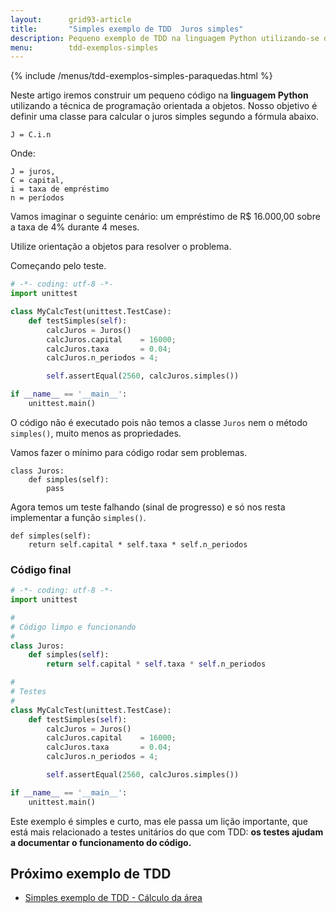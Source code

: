 ```yaml
---
layout:      grid93-article
title:       "Simples exemplo de TDD  Juros simples"
description: Pequeno exemplo de TDD na linguagem Python utilizando-se de programação orientada a objeto  para criar uma classe com um método  que retorne o juros simples.
menu:        tdd-exemplos-simples
---
```


{% include /menus/tdd-exemplos-simples-paraquedas.html %}

Neste artigo iremos construir um pequeno código na __linguagem Python__ utilizando a técnica de 
programação orientada a objetos. Nosso objetivo é definir uma classe para calcular o juros simples segundo a fórmula abaixo.

    J = C.i.n

Onde:

    J = juros,
    C = capital,
    i = taxa de empréstimo
    n = períodos

Vamos imaginar o seguinte cenário: um empréstimo de R$ 16.000,00 sobre a taxa de 4% durante 4 meses.

Utilize orientação a objetos para resolver o problema.

Começando pelo teste.

```python
# -*- coding: utf-8 -*-
import unittest

class MyCalcTest(unittest.TestCase):
    def testSimples(self):
        calcJuros = Juros()
        calcJuros.capital    = 16000;
        calcJuros.taxa       = 0.04;
        calcJuros.n_periodos = 4;

        self.assertEqual(2560, calcJuros.simples())

if __name__ == '__main__':
    unittest.main()
```

O código não é executado pois não temos a classe `Juros` nem o método `simples()`, muito menos as propriedades.

Vamos fazer o mínimo para código rodar sem problemas.

    class Juros:
        def simples(self):
            pass

Agora temos um teste falhando (sinal de progresso) e só nos resta implementar a função `simples()`.

    def simples(self):
        return self.capital * self.taxa * self.n_periodos


### Código final

```python
# -*- coding: utf-8 -*-
import unittest

#
# Código limpo e funcionando
#
class Juros:
    def simples(self):
        return self.capital * self.taxa * self.n_periodos

#
# Testes
#
class MyCalcTest(unittest.TestCase):
    def testSimples(self):
        calcJuros = Juros()
        calcJuros.capital    = 16000;
        calcJuros.taxa       = 0.04;
        calcJuros.n_periodos = 4;

        self.assertEqual(2560, calcJuros.simples())

if __name__ == '__main__':
    unittest.main()
```

Este exemplo é simples e curto, mas ele passa um lição importante, que está mais relacionado a testes unitários do que 
com TDD: __os testes ajudam a documentar o funcionamento do código.__



Próximo exemplo de TDD
---

- [Simples exemplo de TDD - Cálculo da área](/tdd/exemplo-tdd-area/)